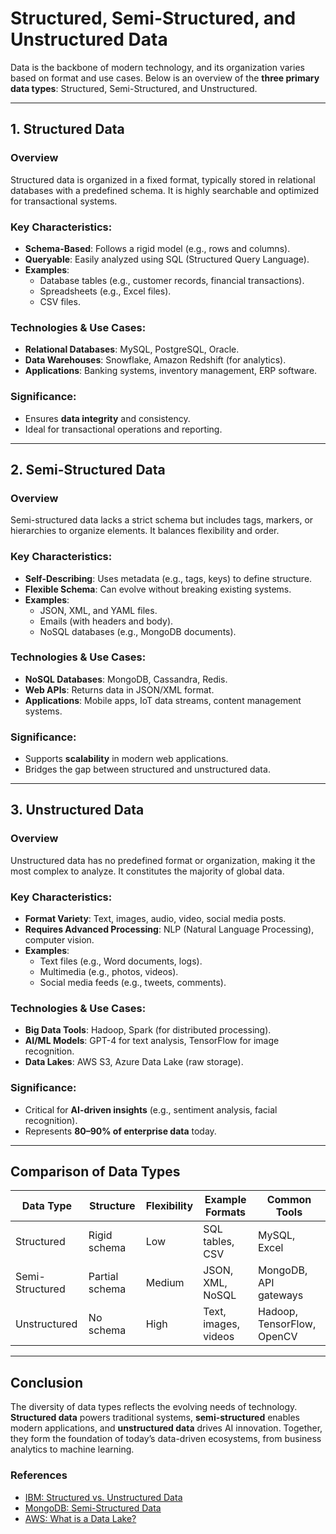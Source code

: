 # Structured, Semi-Structured, and Unstructured Data

Data is the backbone of modern technology, and its organization varies based on format and use cases. Below is an overview of the **three primary data types**: Structured, Semi-Structured, and Unstructured.

---

## 1. Structured Data

### Overview
Structured data is organized in a fixed format, typically stored in relational databases with a predefined schema. It is highly searchable and optimized for transactional systems.

### Key Characteristics:
- **Schema-Based**: Follows a rigid model (e.g., rows and columns).
- **Queryable**: Easily analyzed using SQL (Structured Query Language).
- **Examples**:
  - Database tables (e.g., customer records, financial transactions).
  - Spreadsheets (e.g., Excel files).
  - CSV files.

### Technologies & Use Cases:
- **Relational Databases**: MySQL, PostgreSQL, Oracle.
- **Data Warehouses**: Snowflake, Amazon Redshift (for analytics).
- **Applications**: Banking systems, inventory management, ERP software.

### Significance:
- Ensures **data integrity** and consistency.
- Ideal for transactional operations and reporting.

---

## 2. Semi-Structured Data

### Overview
Semi-structured data lacks a strict schema but includes tags, markers, or hierarchies to organize elements. It balances flexibility and order.

### Key Characteristics:
- **Self-Describing**: Uses metadata (e.g., tags, keys) to define structure.
- **Flexible Schema**: Can evolve without breaking existing systems.
- **Examples**:
  - JSON, XML, and YAML files.
  - Emails (with headers and body).
  - NoSQL databases (e.g., MongoDB documents).

### Technologies & Use Cases:
- **NoSQL Databases**: MongoDB, Cassandra, Redis.
- **Web APIs**: Returns data in JSON/XML format.
- **Applications**: Mobile apps, IoT data streams, content management systems.

### Significance:
- Supports **scalability** in modern web applications.
- Bridges the gap between structured and unstructured data.

---

## 3. Unstructured Data

### Overview
Unstructured data has no predefined format or organization, making it the most complex to analyze. It constitutes the majority of global data.

### Key Characteristics:
- **Format Variety**: Text, images, audio, video, social media posts.
- **Requires Advanced Processing**: NLP (Natural Language Processing), computer vision.
- **Examples**:
  - Text files (e.g., Word documents, logs).
  - Multimedia (e.g., photos, videos).
  - Social media feeds (e.g., tweets, comments).

### Technologies & Use Cases:
- **Big Data Tools**: Hadoop, Spark (for distributed processing).
- **AI/ML Models**: GPT-4 for text analysis, TensorFlow for image recognition.
- **Data Lakes**: AWS S3, Azure Data Lake (raw storage).

### Significance:
- Critical for **AI-driven insights** (e.g., sentiment analysis, facial recognition).
- Represents **80–90% of enterprise data** today.

---

## Comparison of Data Types

| Data Type          | Structure          | Flexibility | Example Formats               | Common Tools                     |
|--------------------|--------------------|-------------|--------------------------------|----------------------------------|
| Structured         | Rigid schema       | Low         | SQL tables, CSV               | MySQL, Excel                     |
| Semi-Structured    | Partial schema     | Medium      | JSON, XML, NoSQL              | MongoDB, API gateways            |
| Unstructured       | No schema          | High        | Text, images, videos          | Hadoop, TensorFlow, OpenCV       |

---

## Conclusion
The diversity of data types reflects the evolving needs of technology. **Structured data** powers traditional systems, **semi-structured** enables modern applications, and **unstructured data** drives AI innovation. Together, they form the foundation of today’s data-driven ecosystems, from business analytics to machine learning.

### References
- [IBM: Structured vs. Unstructured Data](https://www.ibm.com/cloud/blog/structured-vs-unstructured-data)
- [MongoDB: Semi-Structured Data](https://www.mongodb.com/unstructured-data/semi-structured-data)
- [AWS: What is a Data Lake?](https://aws.amazon.com/what-is/data-lake/)
